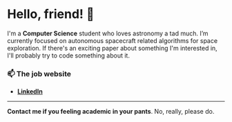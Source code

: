 # Hello, friend! 🤖

I'm a **Computer Science** student who loves astronomy a tad much. I’m currently focused on autonomous spacecraft related algorithms for space exploration. If there's an exciting paper about something I'm interested in, I'll probably try to code something about it.

### 📫 The job website

- **[LinkedIn](https://linkedin.com/in/pedrohfsantana)** 

---

**Contact me if you feeling academic in your pants**. No, really, please do.
